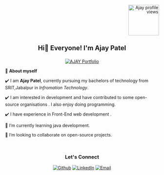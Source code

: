<div align='right'>
<p align="right" style="line-height:1em"> 
   <img style="width:100px" src="https://komarev.com/ghpvc/?username=Ajaypatel-512&label=Profile%20views&color=0e75b6&style=flat-square" alt="Ajay profile views" />
</p>
</div>

<!-- WAKING HAND WITH GOOD TO HAVE YOU TEXT-->
<h2 align=center>Hi👋 Everyone! I'm Ajay Patel</h2>

<div align='center'>

###

[![AJAY Portfolio](https://img.shields.io/badge/-My%20Portfolio-e4eff2?style=for-the-badge&logo=rss&logoColor=black)](https://ajaypatel-512.github.io/Personal_Portfolio/)

</div>

<!--ABOUT ME CODE-->
🌱 **About myself**<br>


✔️ I am **Ajay Patel**, currently pursuing my bachelors of technology from SRIT,Jabalpur in *Infromation Technology*. <br>

✔️ I am interested in development and have contributed to some open-source organisations . I also enjoy doing programming. <br>

✔️ I have experience in Front-End web development .<br>

🌱 I’m currently learning java development. <br>

👯 I’m looking to collaborate on open-source projects.<br>


<br>


<div align='center'>

### <b>Let's Connect</b>
<!-- SOCAIL MEDIA HANDLES -->

[![Github](https://img.shields.io/badge/-Github-181717?style=for-the-badge&logo=Github&logoColor=white)](https://github.com/Ajaypatel-512)
[![LinkedIn](https://img.shields.io/badge/-LinkedIn-0077B5?style=for-the-badge&logo=LinkedIn&logoColor=white)](https://www.linkedin.com/in/ajay-patel-4934a9145/)
[![Email](https://img.shields.io/badge/Email-AjayPatelap1504@gmail.com-8e62f5?style=for-the-badge&logoColor=)](mailto:Ajaypatelap1504@gmail.com)
</div>

